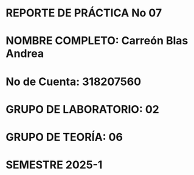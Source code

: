   # REPORTE DE PRÁCTICA No 07

# NOMBRE COMPLETO: Carreón Blas Andrea
# No de Cuenta: 318207560
# GRUPO DE LABORATORIO: 02
# GRUPO DE TEORÍA: 06
# SEMESTRE 2025-1
